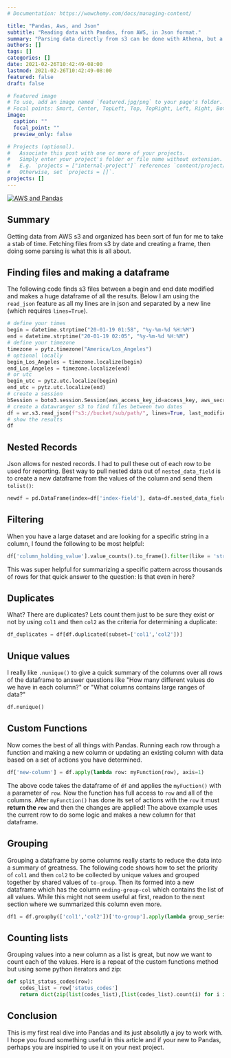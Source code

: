 ```yaml
---
# Documentation: https://wowchemy.com/docs/managing-content/

title: "Pandas, Aws, and Json"
subtitle: "Reading data with Pandas, from AWS, in Json format."
summary: "Parsing data directly from s3 can be done with Athena, but a long SQL statement can be hard to manage. Pandas gets the job done and offers a manageable alternative."
authors: []
tags: []
categories: []
date: 2021-02-26T10:42:49-08:00
lastmod: 2021-02-26T10:42:49-08:00
featured: false
draft: false

# Featured image
# To use, add an image named `featured.jpg/png` to your page's folder.
# Focal points: Smart, Center, TopLeft, Top, TopRight, Left, Right, BottomLeft, Bottom, BottomRight.
image:
  caption: ""
  focal_point: ""
  preview_only: false

# Projects (optional).
#   Associate this post with one or more of your projects.
#   Simply enter your project's folder or file name without extension.
#   E.g. `projects = ["internal-project"]` references `content/project/deep-learning/index.md`.
#   Otherwise, set `projects = []`.
projects: []
---
```


[![AWS and Pandas](https://images.unsplash.com/photo-1530048265464-939ec434a884?ixid=MXwxMjA3fDB8MHxwaG90by1wYWdlfHx8fGVufDB8fHw%3D&ixlib=rb-1.2.1&auto=format&fit=crop&w=934&q=80 "Photo by Jim Bread on Unsplash")](https://images.unsplash.com/photo-1530048265464-939ec434a884?ixid=MXwxMjA3fDB8MHxwaG90by1wYWdlfHx8fGVufDB8fHw%3D&ixlib=rb-1.2.1&auto=format&fit=crop&w=934&q=80)

## Summary

Getting data from AWS s3 and organized has been sort of fun for me to take a stab of time. Fetching
files from s3 by date and creating a frame, then doing some parsing is what this is all about.

## Finding files and making a dataframe

The following code finds s3 files between a begin and end date modified and makes a huge dataframe
of all the results. Below I am using the `read_json` feature as all my lines are in json and separated
by a new line (which requires `lines=True`).

```python
# define your times
begin = datetime.strptime("20-01-19 01:58", "%y-%m-%d %H:%M")
end = datetime.strptime("20-01-19 02:05", "%y-%m-%d %H:%M")
# define your timezone
timezone = pytz.timezone("America/Los_Angeles")
# optional locally
begin_Los_Angeles = timezone.localize(begin)
end_Los_Angeles = timezone.localize(end)
# or utc
begin_utc = pytz.utc.localize(begin)
end_utc = pytz.utc.localize(end)
# create a session
bSession = boto3.session.Session(aws_access_key_id=access_key, aws_secret_access_key=secret_key, aws_session_token=security_token)
# create a datawranger s3 to find files between two dates
df = wr.s3.read_json(f"s3://bucket/sub/path/", lines=True, last_modified_begin=begin_utc, last_modified_end=end_utc, boto3_session=bSession)
# show the results
df
```

## Nested Records

Json allows for nested records. I had to pull these out of each row to be used for reporting. Best way to pull nested data out of `nested_data_field` is to create a new dataframe from the values of the column and send them `tolist()`:

```python
newdf = pd.DataFrame(index=df['index-field'], data=df.nested_data_field.values.tolist())
```

## Filtering

When you have a large dataset and are looking for a specific string in a column, I found the following to be most helpful:

```python
df['column_holding_value'].value_counts().to_frame().filter(like = 'string-to-look-for', axis=0)
```

This was super helpful for summarizing a specific pattern across thousands of rows for that quick answer to
the question: Is that even in here?

## Duplicates

What? There are duplicates? Lets count them just to be sure they exist or not by using `col1` and then `col2` as the criteria for determining a duplicate:

```python
df_duplicates = df[df.duplicated(subset=['col1','col2'])]
```

## Unique values

I really like `.nunique()` to give a quick summary of the columns over all rows of the dataframe to answer
questions like "How many different values do we have in each column?" or "What columns contains large ranges of data?"

```python
df.nunique()
```

## Custom Functions

Now comes the best of all things with Pandas. Running each row through a function and making a new column or updating an existing column with data based on a set of actions you have determined.

```python
df['new-column'] = df.apply(lambda row: myFunction(row), axis=1)
```

The above code takes the dataframe of `df` and applies the `myFuction()` with a parameter of `row`. Now the
function has full access to `row` and all of the columns. After `myFunction()` has done its set of actions with
 the `row` it must **return the `row`** and then the changes are applied! The above example uses the current
row to do some logic and makes a new column for that dataframe.

## Grouping

Grouping a dataframe by some columns really starts to reduce the data into a summary of greatness. The following
code shows how to set the priority of `col1` and then `col2` to be collected by unique values and grouped together by shared values of `to-group`. Then its formed into a new dataframe which has the column `ending-group-col` which contains the list of all values. While this might not seem useful at first, readon to the next section where we summarized this column even more.

```python
df1 = df.groupby(['col1','col2'])['to-group'].apply(lambda group_series: group_series.tolist()).reset_index(name='ending-group-col')
```

## Counting lists

Grouping values into a new column as a list is great, but now we want to count each of the values. Here is a
repeat of the custom functions method but using some python iterators and zip:

```python
def split_status_codes(row):
    codes_list = row['status_codes']
    return dict(zip(list(codes_list),[list(codes_list).count(i) for i in list(codes_list)]))
```

## Conclusion

This is my first real dive into Pandas and its just absolutly a joy to work with. I hope you found something
useful in this article and if your new to Pandas, perhaps you are inspiried to use it on your next project.
